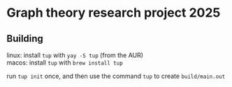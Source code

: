 # Graph theory research project 2025

## Building
linux: install `tup` with `yay -S tup` (from the AUR)  
macos: install `tup` with `brew install tup`

run `tup init` once, and then use the command `tup` to create `build/main.out`

